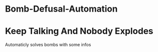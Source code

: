 # Bomb-Defusal-Automation
# Keep Talking And Nobody Explodes
Automaticly solves bombs with some infos 
